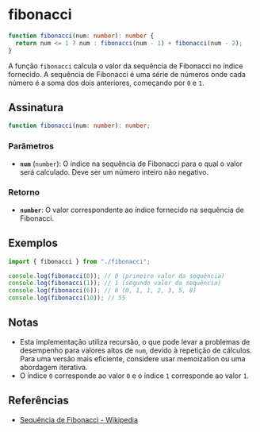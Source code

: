 # fibonacci

```typescript
function fibonacci(num: number): number {
  return num <= 1 ? num : fibonacci(num - 1) + fibonacci(num - 2);
}
```

A função `fibonacci` calcula o valor da sequência de Fibonacci no índice fornecido. A sequência de Fibonacci é uma série de números onde cada número é a soma dos dois anteriores, começando por `0` e `1`.

## Assinatura

```typescript
function fibonacci(num: number): number;
```

### Parâmetros

- **`num`** (`number`): O índice na sequência de Fibonacci para o qual o valor será calculado. Deve ser um número inteiro não negativo.

### Retorno

- **`number`**: O valor correspondente ao índice fornecido na sequência de Fibonacci.

## Exemplos

```typescript
import { fibonacci } from "./fibonacci";

console.log(fibonacci(0)); // 0 (primeiro valor da sequência)
console.log(fibonacci(1)); // 1 (segundo valor da sequência)
console.log(fibonacci(6)); // 8 (0, 1, 1, 2, 3, 5, 8)
console.log(fibonacci(10)); // 55
```

## Notas

- Esta implementação utiliza recursão, o que pode levar a problemas de desempenho para valores altos de `num`, devido à repetição de cálculos. Para uma versão mais eficiente, considere usar memoization ou uma abordagem iterativa.
- O índice `0` corresponde ao valor `0` e o índice `1` corresponde ao valor `1`.

## Referências

- [Sequência de Fibonacci - Wikipedia](https://pt.wikipedia.org/wiki/Sequ%C3%AAncia_de_Fibonacci)